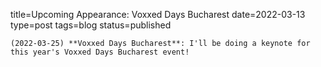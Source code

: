
title=Upcoming Appearance: Voxxed Days Bucharest
date=2022-03-13
type=post
tags=blog
status=published
~~~~~~
(2022-03-25) **Voxxed Days Bucharest**: I'll be doing a keynote for this year's Voxxed Days Bucharest event!  
            